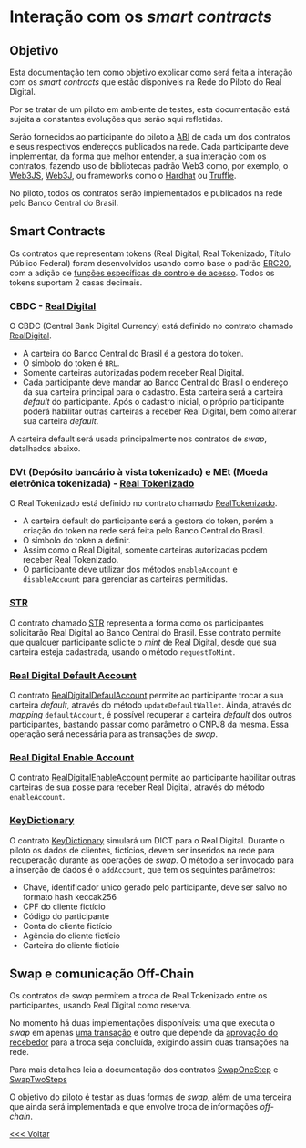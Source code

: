 # Interação com os _smart contracts_

## Objetivo

Esta documentação tem como objetivo explicar como será feita a interação com os _smart contracts_ que estão disponíveis na Rede do Piloto do Real Digital.

Por se tratar de um piloto em ambiente de testes, esta documentação está sujeita a constantes evoluções que serão aqui refletidas.

Serão fornecidos ao participante do piloto a [ABI](https://docs.soliditylang.org/en/v0.8.20/abi-spec.html) de cada um dos contratos e seus respectivos endereços publicados na rede. Cada participante deve implementar, da forma que melhor entender, a sua interação com os contratos, fazendo uso de bibliotecas padrão Web3 como, por exemplo, o [Web3JS](https://web3js.readthedocs.io/en/v1.10.0/), [Web3J](https://docs.web3j.io/4.10.0/), ou frameworks como o [Hardhat](https://hardhat.org/) ou [Truffle](https://trufflesuite.com/).

No piloto, todos os contratos serão implementados e publicados na rede pelo Banco Central do Brasil.

## Smart Contracts

Os contratos que representam tokens (Real Digital, Real Tokenizado, Título Público Federal) foram desenvolvidos usando como base o padrão [ERC20](https://ethereum.org/pt/developers/docs/standards/tokens/erc-20/), com a adição de [funções específicas de controle de acesso](./CBDCAccessControl.md). 
Todos os tokens suportam 2 casas decimais.

### CBDC - [Real Digital](./RealDigital.md)

O CBDC (Central Bank Digital Currency) está definido no contrato chamado [RealDigital](./abi/RealDigital.json). 
* A carteira do Banco Central do Brasil é a gestora do token.
* O símbolo do token é `BRL`.
* Somente carteiras autorizadas podem receber Real Digital. 
* Cada participante deve mandar ao Banco Central do Brasil o endereço da sua carteira principal para o cadastro. Esta carteira será a carteira _default_ do participante. Após o cadastro inicial, o próprio participante poderá habilitar outras carteiras a receber Real Digital, bem como alterar sua carteira _default_.

A carteira default será usada principalmente nos contratos de _swap_, detalhados abaixo.

### DVt (Depósito bancário à vista tokenizado) e MEt (Moeda eletrônica tokenizada) - [Real Tokenizado](./RealTokenizado.md)

O Real Tokenizado está definido no contrato chamado [RealTokenizado](./abi/RealTokenizado.json). 
* A carteira default do participante será a gestora do token, porém a criação do token na rede será feita pelo Banco Central do Brasil. 
* O símbolo do token a definir.
* Assim como o Real Digital, somente carteiras autorizadas podem receber Real Tokenizado. 
* O participante deve utilizar dos métodos `enableAccount` e `disableAccount` para gerenciar as carteiras permitidas.

### [STR](./STR.md)

O contrato chamado [STR](./abi/STR.json) representa a forma como os participantes solicitarão Real Digital ao Banco Central do Brasil. Esse contrato permite que qualquer participante solicite o _mint_ de Real Digital, desde que sua carteira esteja cadastrada, usando o método `requestToMint`.


### [Real Digital Default Account](./RealDigitalDefaultAccount.md)

O contrato [RealDigitalDefaulAccount](./abi/RealDigitalDefaultAccount.json) permite ao participante trocar a sua carteira _default_, através do método `updateDefaultWallet`. Ainda, através do _mapping_ `defaultAccount`, é possível recuperar a carteira _default_ dos outros participantes, bastando passar como parâmetro o CNPJ8 da mesma. Essa operação será necessária para as transações de _swap_.

### [Real Digital Enable Account](./RealDigitalEnableAccount.md)

O contrato [RealDigitalEnableAccount](./abi/RealDigitalEnableAccount.json) permite ao participante habilitar outras carteiras de sua posse para receber Real Digital, através do método `enableAccount`.

### [KeyDictionary](./KeyDictionary.md)

O contrato [KeyDictionary](./abi/KeyDictionary.json) simulará um DICT para o Real Digital. Durante o piloto os dados de clientes, fictícios, devem ser inseridos na rede para recuperação durante as operações de _swap_. 
O método a ser invocado para a inserção de dados é o `addAccount`, que tem os seguintes parâmetros:

* Chave, identificador unico gerado pelo participante, deve ser salvo no formato hash keccak256
* CPF do cliente fictício
* Código do participante
* Conta do cliente fictício
* Agência do cliente fictício
* Carteira do cliente fictício

## Swap e comunicação Off-Chain

Os contratos de _swap_ permitem a troca de Real Tokenizado entre os participantes, usando Real Digital como reserva. 

No momento há duas implementações disponíveis: uma que executa o _swap_ em apenas [uma transação](./abi/SwapOneStep.json) e outro que depende da [aprovação do recebedor](./abi/SwapTwoSteps.json) para a troca seja concluída, exigindo assim duas transações na rede.

Para mais detalhes leia a documentação dos contratos [SwapOneStep](./SwapOneStep.md) e [SwapTwoSteps](./SwapTwoSteps.md)

O objetivo do piloto é testar as duas formas de _swap_, além de uma terceira que ainda será implementada e que envolve troca de informações _off-chain_.


[<<< Voltar](README.md)
